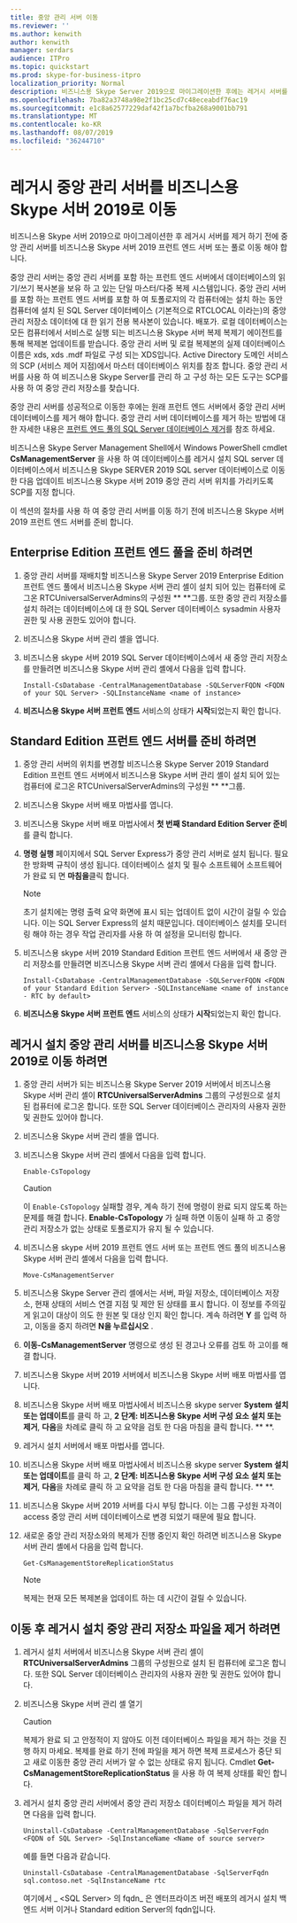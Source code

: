 ```yaml
---
title: 중앙 관리 서버 이동
ms.reviewer: ''
ms.author: kenwith
author: kenwith
manager: serdars
audience: ITPro
ms.topic: quickstart
ms.prod: skype-for-business-itpro
localization_priority: Normal
description: 비즈니스용 Skype Server 2019으로 마이그레이션한 후에는 레거시 서버를 제거 하기 전에 중앙 관리 서버를 비즈니스용 Skype 서버 2019 프런트 엔드 서버 또는 풀로 이동 해야 합니다.
ms.openlocfilehash: 7ba82a3748a98e2f1bc25cd7c48eceabdf76ac19
ms.sourcegitcommit: e1c8a62577229daf42f1a7bcfba268a9001bb791
ms.translationtype: MT
ms.contentlocale: ko-KR
ms.lasthandoff: 08/07/2019
ms.locfileid: "36244710"
---
```

# <a name="move-the-legacy-central-management-server-to-skype-for-business-server-2019"></a>레거시 중앙 관리 서버를 비즈니스용 Skype 서버 2019로 이동

비즈니스용 Skype 서버 2019으로 마이그레이션한 후 레거시 서버를 제거 하기 전에 중앙 관리 서버를 비즈니스용 Skype 서버 2019 프런트 엔드 서버 또는 풀로 이동 해야 합니다. 
  
중앙 관리 서버는 중앙 관리 서버를 포함 하는 프런트 엔드 서버에서 데이터베이스의 읽기/쓰기 복사본을 보유 하 고 있는 단일 마스터/다중 복제 시스템입니다. 중앙 관리 서버를 포함 하는 프런트 엔드 서버를 포함 하 여 토폴로지의 각 컴퓨터에는 설치 하는 동안 컴퓨터에 설치 된 SQL Server 데이터베이스 (기본적으로 RTCLOCAL 이라는)의 중앙 관리 저장소 데이터에 대 한 읽기 전용 복사본이 있습니다. 배포가. 로컬 데이터베이스는 모든 컴퓨터에서 서비스로 실행 되는 비즈니스용 Skype 서버 복제 복제기 에이전트를 통해 복제본 업데이트를 받습니다. 중앙 관리 서버 및 로컬 복제본의 실제 데이터베이스 이름은 xds, xds .mdf 파일로 구성 되는 XDS입니다. Active Directory 도메인 서비스의 SCP (서비스 제어 지점)에서 마스터 데이터베이스 위치를 참조 합니다. 중앙 관리 서버를 사용 하 여 비즈니스용 Skype Server를 관리 하 고 구성 하는 모든 도구는 SCP를 사용 하 여 중앙 관리 저장소를 찾습니다.
  
중앙 관리 서버를 성공적으로 이동한 후에는 원래 프런트 엔드 서버에서 중앙 관리 서버 데이터베이스를 제거 해야 합니다. 중앙 관리 서버 데이터베이스를 제거 하는 방법에 대 한 자세한 내용은 [프런트 엔드 풀의 SQL Server 데이터베이스 제거](remove-the-sql-server-database-for-a-front-end-pool.md)를 참조 하세요.
  
비즈니스용 Skype Server Management Shell에서 Windows PowerShell cmdlet **CsManagementServer** 을 사용 하 여 데이터베이스를 레거시 설치 SQL server 데이터베이스에서 비즈니스용 Skype SERVER 2019 SQL server 데이터베이스로 이동한 다음 업데이트 비즈니스용 Skype 서버 2019 중앙 관리 서버 위치를 가리키도록 SCP를 지정 합니다. 
  
이 섹션의 절차를 사용 하 여 중앙 관리 서버를 이동 하기 전에 비즈니스용 Skype 서버 2019 프런트 엔드 서버를 준비 합니다.
  
## <a name="to-prepare-an-enterprise-edition-front-end-pool"></a>Enterprise Edition 프런트 엔드 풀을 준비 하려면

1. 중앙 관리 서버를 재배치할 비즈니스용 Skype Server 2019 Enterprise Edition 프런트 엔드 풀에서 비즈니스용 Skype 서버 관리 셸이 설치 되어 있는 컴퓨터에 로그온 RTCUniversalServerAdmins의 구성원 ** **그룹. 또한 중앙 관리 저장소를 설치 하려는 데이터베이스에 대 한 SQL Server 데이터베이스 sysadmin 사용자 권한 및 사용 권한도 있어야 합니다. 
    
2. 비즈니스용 Skype 서버 관리 셸을 엽니다.
    
3. 비즈니스용 skype 서버 2019 SQL Server 데이터베이스에서 새 중앙 관리 저장소를 만들려면 비즈니스용 Skype 서버 관리 셸에서 다음을 입력 합니다.
    
   ```
   Install-CsDatabase -CentralManagementDatabase -SQLServerFQDN <FQDN of your SQL Server> -SQLInstanceName <name of instance>
   ```

4. **비즈니스용 Skype 서버 프런트 엔드** 서비스의 상태가 **시작**되었는지 확인 합니다.
    
## <a name="to-prepare-a-standard-edition-front-end-server"></a>Standard Edition 프런트 엔드 서버를 준비 하려면

1. 중앙 관리 서버의 위치를 변경할 비즈니스용 Skype Server 2019 Standard Edition 프런트 엔드 서버에서 비즈니스용 Skype 서버 관리 셸이 설치 되어 있는 컴퓨터에 로그온 RTCUniversalServerAdmins의 구성원 ** **그룹. 
    
2. 비즈니스용 Skype 서버 배포 마법사를 엽니다.
    
3. 비즈니스용 Skype 서버 배포 마법사에서 **첫 번째 Standard Edition Server 준비**를 클릭 합니다.
    
4. **명령 실행** 페이지에서 SQL Server Express가 중앙 관리 서버로 설치 됩니다. 필요한 방화벽 규칙이 생성 됩니다. 데이터베이스 설치 및 필수 소프트웨어 소프트웨어가 완료 되 면 **마침을**클릭 합니다.
    
    > [!NOTE]
    > 초기 설치에는 명령 출력 요약 화면에 표시 되는 업데이트 없이 시간이 걸릴 수 있습니다. 이는 SQL Server Express의 설치 때문입니다. 데이터베이스 설치를 모니터링 해야 하는 경우 작업 관리자를 사용 하 여 설정을 모니터링 합니다. 
  
5. 비즈니스용 skype 서버 2019 Standard Edition 프런트 엔드 서버에서 새 중앙 관리 저장소를 만들려면 비즈니스용 Skype 서버 관리 셸에서 다음을 입력 합니다. 
    
   ```
   Install-CsDatabase -CentralManagementDatabase -SQLServerFQDN <FQDN of your Standard Edition Server> -SQLInstanceName <name of instance - RTC by default>
   ```

6. **비즈니스용 Skype 서버 프런트 엔드** 서비스의 상태가 **시작**되었는지 확인 합니다.
    
## <a name="to-move-the-legacy-installs-central-management-server-to-skype-for-business-server-2019"></a>레거시 설치 중앙 관리 서버를 비즈니스용 Skype 서버 2019로 이동 하려면

1. 중앙 관리 서버가 되는 비즈니스용 Skype Server 2019 서버에서 비즈니스용 Skype 서버 관리 셸이 **RTCUniversalServerAdmins** 그룹의 구성원으로 설치 된 컴퓨터에 로그온 합니다. 또한 SQL Server 데이터베이스 관리자의 사용자 권한 및 권한도 있어야 합니다. 
    
2. 비즈니스용 Skype 서버 관리 셸을 엽니다.
    
3. 비즈니스용 Skype 서버 관리 셸에서 다음을 입력 합니다. 
    
   ```
   Enable-CsTopology
   ```

    > [!CAUTION]
    > 이 `Enable-CsTopology` 실패할 경우, 계속 하기 전에 명령이 완료 되지 않도록 하는 문제를 해결 합니다. **Enable-CsTopology** 가 실패 하면 이동이 실패 하 고 중앙 관리 저장소가 없는 상태로 토폴로지가 유지 될 수 있습니다. 
  
4. 비즈니스용 skype 서버 2019 프런트 엔드 서버 또는 프런트 엔드 풀의 비즈니스용 Skype 서버 관리 셸에서 다음을 입력 합니다. 
    
   ```
   Move-CsManagementServer
   ```

5. 비즈니스용 Skype Server 관리 셸에서는 서버, 파일 저장소, 데이터베이스 저장소, 현재 상태의 서비스 연결 지점 및 제안 된 상태를 표시 합니다. 이 정보를 주의깊게 읽고이 대상이 의도 한 원본 및 대상 인지 확인 합니다. 계속 하려면 **Y** 를 입력 하 고, 이동을 중지 하려면 **N을 누르십시오** . 
    
6. **이동-CsManagementServer** 명령으로 생성 된 경고나 오류를 검토 하 고이를 해결 합니다. 
    
7. 비즈니스용 Skype 서버 2019 서버에서 비즈니스용 Skype 서버 배포 마법사를 엽니다. 
    
8. 비즈니스용 Skype 서버 배포 마법사에서 비즈니스용 skype server **System 설치 또는 업데이트**를 클릭 하 고, **2 단계: 비즈니스용 Skype 서버 구성 요소 설치 또는 제거**, **다음**을 차례로 클릭 하 고 요약을 검토 한 다음 마침을 클릭 합니다. ** **. 
    
9. 레거시 설치 서버에서 배포 마법사를 엽니다. 
    
10. 비즈니스용 Skype 서버 배포 마법사에서 비즈니스용 skype server **System 설치 또는 업데이트**를 클릭 하 고, **2 단계: 비즈니스용 Skype 서버 구성 요소 설치 또는 제거**, **다음**을 차례로 클릭 하 고 요약을 검토 한 다음 마침을 클릭 합니다. ** **. 
    
11. 비즈니스용 Skype 서버 2019 서버를 다시 부팅 합니다. 이는 그룹 구성원 자격이 access 중앙 관리 서버 데이터베이스로 변경 되었기 때문에 필요 합니다.
    
12. 새로운 중앙 관리 저장소와의 복제가 진행 중인지 확인 하려면 비즈니스용 Skype 서버 관리 셸에서 다음을 입력 합니다. 
    
    ```
    Get-CsManagementStoreReplicationStatus
    ```

    > [!NOTE]
    > 복제는 현재 모든 복제본을 업데이트 하는 데 시간이 걸릴 수 있습니다. 
  
## <a name="to-remove-legacy-install-central-management-store-files-after-a-move"></a>이동 후 레거시 설치 중앙 관리 저장소 파일을 제거 하려면

1. 레거시 설치 서버에서 비즈니스용 Skype 서버 관리 셸이 **RTCUniversalServerAdmins** 그룹의 구성원으로 설치 된 컴퓨터에 로그온 합니다. 또한 SQL Server 데이터베이스 관리자의 사용자 권한 및 권한도 있어야 합니다. 
    
2. 비즈니스용 Skype 서버 관리 셸 열기
    
    > [!CAUTION]
    > 복제가 완료 되 고 안정적이 지 않아도 이전 데이터베이스 파일을 제거 하는 것을 진행 하지 마세요. 복제를 완료 하기 전에 파일을 제거 하면 복제 프로세스가 중단 되 고 새로 이동한 중앙 관리 서버가 알 수 없는 상태로 유지 됩니다. Cmdlet **Get-CsManagementStoreReplicationStatus** 을 사용 하 여 복제 상태를 확인 합니다. 
  
3. 레거시 설치 중앙 관리 서버에서 중앙 관리 저장소 데이터베이스 파일을 제거 하려면 다음을 입력 합니다.
    
   ```
   Uninstall-CsDatabase -CentralManagementDatabase -SqlServerFqdn <FQDN of SQL Server> -SqlInstanceName <Name of source server>
   ```

    예를 들면 다음과 같습니다.
    
   ```
   Uninstall-CsDatabase -CentralManagementDatabase -SqlServerFqdn sql.contoso.net -SqlInstanceName rtc
   ```

    여기에서 _ \<SQL Server\> 의 fqdn_ 은 엔터프라이즈 버전 배포의 레거시 설치 백 엔드 서버 이거나 Standard edition Server의 fqdn입니다. 
    

